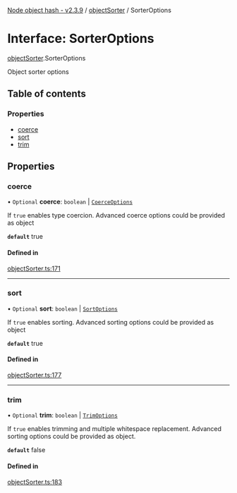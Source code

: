 [Node object hash - v2.3.9](../README.md) / [objectSorter](../modules/objectSorter.md) / SorterOptions

# Interface: SorterOptions

[objectSorter](../modules/objectSorter.md).SorterOptions

Object sorter options

## Table of contents

### Properties

- [coerce](objectSorter.SorterOptions.md#coerce)
- [sort](objectSorter.SorterOptions.md#sort)
- [trim](objectSorter.SorterOptions.md#trim)

## Properties

### coerce

• `Optional` **coerce**: `boolean` \| [`CoerceOptions`](objectSorter.export_.CoerceOptions.md)

If `true` enables type coercion.
Advanced coerce options could be provided as object

**`default`** true

#### Defined in

[objectSorter.ts:171](https://github.com/SkeLLLa/node-object-hash/blob/7665e39/src/objectSorter.ts#L171)

---

### sort

• `Optional` **sort**: `boolean` \| [`SortOptions`](objectSorter.export_.SortOptions.md)

If `true` enables sorting.
Advanced sorting options could be provided as object

**`default`** true

#### Defined in

[objectSorter.ts:177](https://github.com/SkeLLLa/node-object-hash/blob/7665e39/src/objectSorter.ts#L177)

---

### trim

• `Optional` **trim**: `boolean` \| [`TrimOptions`](objectSorter.export_.TrimOptions.md)

If `true` enables trimming and multiple whitespace replacement.
Advanced sorting options could be provided as object.

**`default`** false

#### Defined in

[objectSorter.ts:183](https://github.com/SkeLLLa/node-object-hash/blob/7665e39/src/objectSorter.ts#L183)
